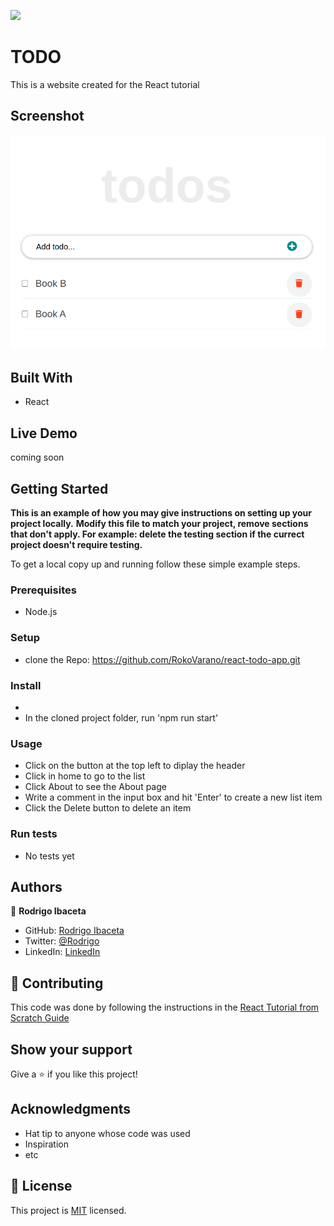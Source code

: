 ![](https://img.shields.io/badge/Microverse-blueviolet)

# TODO

This is a website created for the React tutorial

## Screenshot

![](./app_screenshot.png)
## Built With

- React

## Live Demo

coming soon

## Getting Started

**This is an example of how you may give instructions on setting up your project locally.**
**Modify this file to match your project, remove sections that don't apply. For example: delete the testing section if the currect project doesn't require testing.**


To get a local copy up and running follow these simple example steps.

### Prerequisites
- Node.js
### Setup
- clone the Repo: https://github.com/RokoVarano/react-todo-app.git
### Install
- 
- In the cloned project folder, run 'npm run start'
### Usage
- Click on the button at the top left to diplay the header
- Click in home to go to the list
- Click About to see the About page
- Write a comment in the input box and hit 'Enter' to create a new list item
- Click the Delete button to delete an item

### Run tests
- No tests yet
## Authors

👤 **Rodrigo Ibaceta**

- GitHub: [Rodrigo Ibaceta](https://github.com/RokoVarano/)
- Twitter: [@Rodrigo](https://twitter.com/RodrigoIbacet11)
- LinkedIn: [LinkedIn](https://www.linkedin.com/in/rodrigo-ibaceta-a8657611a/)
## 🤝 Contributing

This code was done by following the instructions in the [React Tutorial from Scratch Guide](https://ibaslogic.com/react-tutorial-for-beginners/)

## Show your support

Give a ⭐️ if you like this project!

## Acknowledgments

- Hat tip to anyone whose code was used
- Inspiration
- etc

## 📝 License

This project is [MIT](https://opensource.org/licenses/MIT) licensed.